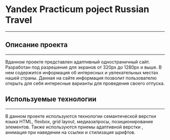 # Yandex Practicum poject **Russian Travel**
---
## Описание проекта
---
Вданном проекте представлен адаптивный одностраничный сайт. Разработан под разрешение для экранов от 320px до 1280px и выше. В нем содержится информация об интересных и увлекательных местах нашей страны. Данная на сайте информация позволит пользователю открыть для себя интересные варианты для проведения своего отпуска.
## Используемые технологии
---
В данном проекте используются технологии семантической верстки языка HTML, flexbox, grid layout, медиазапросы, позиционирование элементов. Также используются приемы адаптивной верстки , анимация при наведении на ссылки и стилизация шрифтов.
